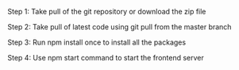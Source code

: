 Step 1:
Take pull of the git repository or download the zip file 

Step 2:
Take pull of latest code using git pull from the master branch

Step 3:
Run npm install once to install all the packages

Step 4:
Use npm start command to start the frontend server 
